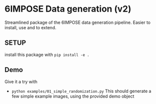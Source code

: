 # 6IMPOSE Data generation (v2)
Streamlined package of the 6IMPOSE data generation pipeline. Easier to install, use and to extend.

## SETUP
install this package with 
`pip install -e .`

## Demo
Give it a try with
- `python examples/01_simple_randomization.py`
    This should generate a few simple example images, using the provided demo object